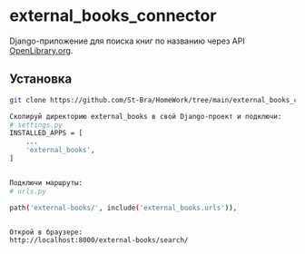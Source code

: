 # external_books_connector

Django-приложение для поиска книг по названию через API [OpenLibrary.org](https://openlibrary.org).

## Установка

```bash
git clone https://github.com/St-Bra/HomeWork/tree/main/external_books_connector

Скопируй директорию external_books в свой Django-проект и подключи:
# settings.py
INSTALLED_APPS = [
    ...
    'external_books',
]


Подключи маршруты:
# urls.py

path('external-books/', include('external_books.urls')),


Открой в браузере:
http://localhost:8000/external-books/search/